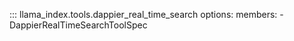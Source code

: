 ::: llama_index.tools.dappier_real_time_search
    options:
      members:
        - DappierRealTimeSearchToolSpec

